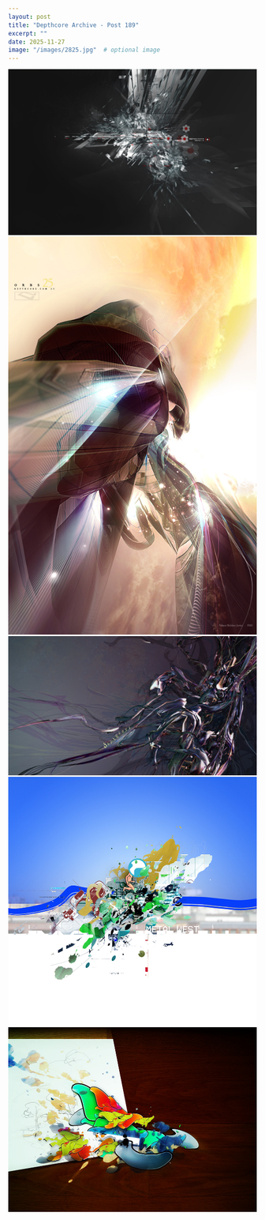```yaml
---
layout: post
title: "Depthcore Archive - Post 189"
excerpt: ""
date: 2025-11-27
image: "/images/2825.jpg"  # optional image
---
```


<img src="/images/2825.jpg">
<img src="/images/2827.jpg" alt="2827.jpg"/>
<img src="/images/2828.jpg" alt="2828.jpg"/>
<img src="/images/2829.jpg" alt="2829.jpg"/>
<img src="/images/2830.jpg" alt="2830.jpg"/>
